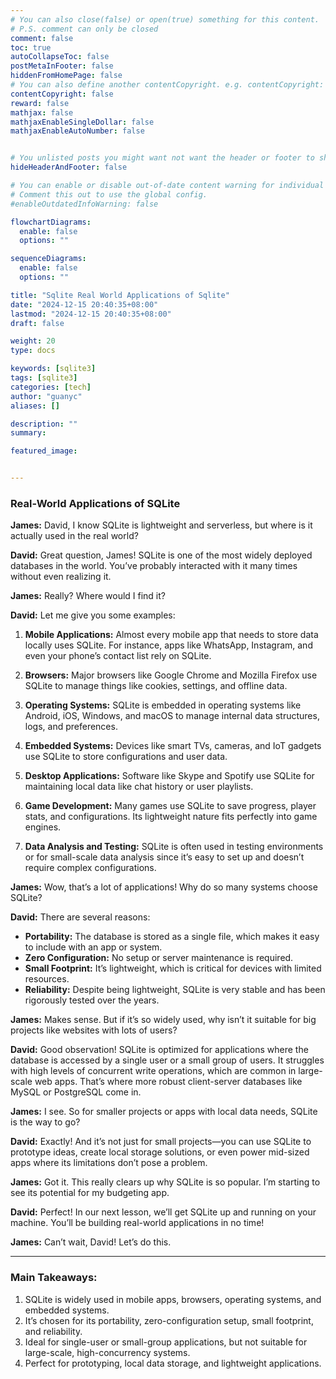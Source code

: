 ```yaml
---
# You can also close(false) or open(true) something for this content.
# P.S. comment can only be closed
comment: false
toc: true
autoCollapseToc: false
postMetaInFooter: false
hiddenFromHomePage: false
# You can also define another contentCopyright. e.g. contentCopyright: "This is another copyright."
contentCopyright: false
reward: false
mathjax: false
mathjaxEnableSingleDollar: false
mathjaxEnableAutoNumber: false


# You unlisted posts you might want not want the header or footer to show
hideHeaderAndFooter: false

# You can enable or disable out-of-date content warning for individual post.
# Comment this out to use the global config.
#enableOutdatedInfoWarning: false

flowchartDiagrams:
  enable: false
  options: ""

sequenceDiagrams:
  enable: false
  options: ""

title: "Sqlite Real World Applications of Sqlite"
date: "2024-12-15 20:40:35+08:00"
lastmod: "2024-12-15 20:40:35+08:00"
draft: false

weight: 20
type: docs

keywords: [sqlite3]
tags: [sqlite3]
categories: [tech]
author: "guanyc"
aliases: []

description: ""
summary:

featured_image:


---
```


### **Real-World Applications of SQLite**

**James:** David, I know SQLite is lightweight and serverless, but where is it actually used in the real world?

**David:** Great question, James! SQLite is one of the most widely deployed databases in the world. You’ve probably interacted with it many times without even realizing it.

**James:** Really? Where would I find it?

**David:** Let me give you some examples:

1. **Mobile Applications:** Almost every mobile app that needs to store data locally uses SQLite. For instance, apps like WhatsApp, Instagram, and even your phone’s contact list rely on SQLite.

2. **Browsers:** Major browsers like Google Chrome and Mozilla Firefox use SQLite to manage things like cookies, settings, and offline data.

3. **Operating Systems:** SQLite is embedded in operating systems like Android, iOS, Windows, and macOS to manage internal data structures, logs, and preferences.

4. **Embedded Systems:** Devices like smart TVs, cameras, and IoT gadgets use SQLite to store configurations and user data.

5. **Desktop Applications:** Software like Skype and Spotify use SQLite for maintaining local data like chat history or user playlists.

6. **Game Development:** Many games use SQLite to save progress, player stats, and configurations. Its lightweight nature fits perfectly into game engines.

7. **Data Analysis and Testing:** SQLite is often used in testing environments or for small-scale data analysis since it’s easy to set up and doesn’t require complex configurations.

**James:** Wow, that’s a lot of applications! Why do so many systems choose SQLite?

**David:** There are several reasons:
- **Portability:** The database is stored as a single file, which makes it easy to include with an app or system.
- **Zero Configuration:** No setup or server maintenance is required.
- **Small Footprint:** It’s lightweight, which is critical for devices with limited resources.
- **Reliability:** Despite being lightweight, SQLite is very stable and has been rigorously tested over the years.

**James:** Makes sense. But if it’s so widely used, why isn’t it suitable for big projects like websites with lots of users?

**David:** Good observation! SQLite is optimized for applications where the database is accessed by a single user or a small group of users. It struggles with high levels of concurrent write operations, which are common in large-scale web apps. That’s where more robust client-server databases like MySQL or PostgreSQL come in.

**James:** I see. So for smaller projects or apps with local data needs, SQLite is the way to go?

**David:** Exactly! And it’s not just for small projects—you can use SQLite to prototype ideas, create local storage solutions, or even power mid-sized apps where its limitations don’t pose a problem.

**James:** Got it. This really clears up why SQLite is so popular. I’m starting to see its potential for my budgeting app.

**David:** Perfect! In our next lesson, we’ll get SQLite up and running on your machine. You’ll be building real-world applications in no time!

**James:** Can’t wait, David! Let’s do this.

---

### **Main Takeaways:**
1. SQLite is widely used in mobile apps, browsers, operating systems, and embedded systems.
2. It’s chosen for its portability, zero-configuration setup, small footprint, and reliability.
3. Ideal for single-user or small-group applications, but not suitable for large-scale, high-concurrency systems.
4. Perfect for prototyping, local data storage, and lightweight applications.
